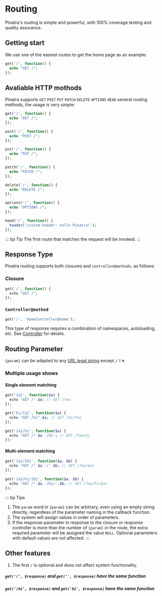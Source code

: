 # Routing

Pinatra's routing is simple and powerful, with 100% coverage testing and quality assurance.

## Getting start

We use one of the easiest routes to get the home page as an example:

```php
get('/', function() {
  echo "GET /";
});
```

## Avaliable HTTP mothods

Pinatra supports `GET` `POST` `PUT` `PATCH` `DELETE` `OPTIONS` `HEAD` several routing methods, the usage is very simple:

```php
get('/', function() {
  echo "GET /";
});

post('/', function() {
  echo "POST /";
});

put('/', function() {
  echo "PUT /";
});

patch('/', function() {
  echo "PATCH /";
});

delete('/', function() {
  echo "DELETE /";
});

options('/', function() {
  echo "OPTIONS /";
});

head('/', function() {
  header('custom-header: hello Pinatra!');
});
```

::: tip Tip
The first route that matches the request will be invoked.
:::

## Response Type

Pinatra routing supports both closures and `controller@methods`. as follows:

### Closure

```php
get('/', function() {
  echo "GET /";
});
```

### `Controller@method`

```php
get('/', 'HomeController@home');
```

This type of response requires a combination of namespaces, autoloading, etc. See [Controller](./controller.html) for details.

## Routing Parameter

`{param}` can be adapted to any [URL legal string](https://stackoverflow.com/a/1547940) except `/` `?` `#`.


### Multiple usage shows

#### Single element matching

```php
get('{a}', function($a) {
  echo "GET /".$a; // GET /foo
});
```

```php
get('hi/{a}', function($a) {
  echo "GET /hi".$a; // GET /hi/foo
});
```

```php
get('{a}/hi', function($a) {
  echo "GET /".$a.'/hi'; // GET /foo/hi
});
```

#### Multi-element matching

```php
get('{a}/{b}', function($a, $b) {
  echo "GET /".$a.'/'.$b; // GET /foo/bar
});
```

```php
get('{a}/hi/{b}', function($a, $b) {
  echo "GET /".$a.'/hi/'.$b; // GET /foo/hi/bar
});
```

::: tip Tips
1. The `param` word in `{param}` can be arbitrary, even using an empty string directly, regardless of the parameter naming in the callback function.
2. The system will assign values ​​in order of parameters.
3. If the response parameter in response to the closure or response controller is more than the number of `{param}` in the route, the extra required parameter will be assigned the value `NULL`. Optional parameters with default values ​​are not affected.
:::

## Other features

1. The first `/` is optional and does not affect system functionality.
##### `get('/', $response)` and `get('', $response)` have the same function
##### `get('/hi', $response)` and `get('hi', $response)` have the same function
